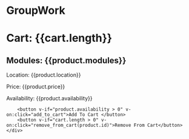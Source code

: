 # GroupWork
<!DOCTYPE html>
<html lang="en">
<head>
    <meta charset="UTF-8">
    <meta http-equiv="X-UA-Compatible" content="IE=edge">
    <meta name="viewport" content="width=device-width, initial-scale=1.0">
    <title>After School Classes</title>
    <script src="https://cdn.jsdelivr.net/npm/vue@2.7.14/dist/vue.js"></script>
</head>
<body>
    <div id="app">
        <h1>Cart: {{cart.length}}</h1>
        <h2>Modules: {{product.modules}}</h2>
        <p>Location: {{product.location}}</p>
        <p>Price: {{product.price}}</p>
        <p>Availability: {{product.availability}}</p>

        <button v-if="product.availability > 0" v-on:click="add_to_cart">Add To Cart </button>
        <button v-if="cart.length > 0" v-on:click="remove_from_cart(product.id)">Remove From Cart</button>
    </div>
</body>
</html>